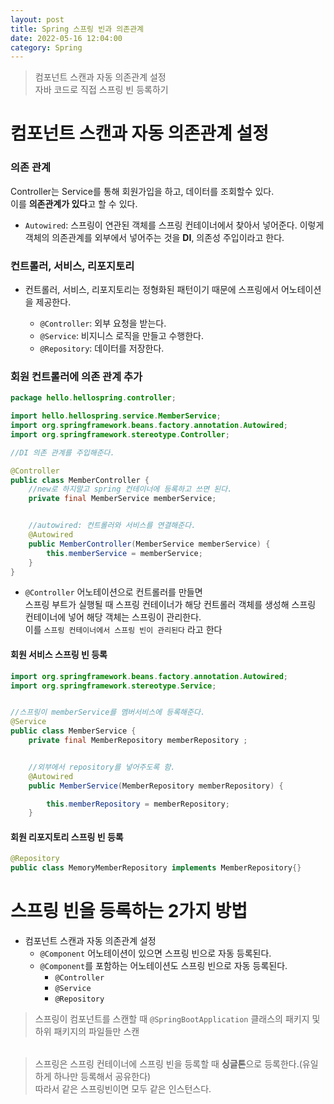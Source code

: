```yaml
---
layout: post
title: Spring 스프링 빈과 의존관계
date: 2022-05-16 12:04:00
category: Spring
---
```


> 컴포넌트 스캔과 자동 의존관계 설정<br>
> 자바 코드로 직접 스프링 빈 등록하기<br>

# 컴포넌트 스캔과 자동 의존관계 설정

### 의존 관계

Controller는 Service를 통해 회원가입을 하고, 데이터를 조회할수 있다. <br>
이를 **의존관계가 있다**고 할 수 있다.

- `Autowired`: 스프링이 연관된 객체를 스프링 컨테이너에서 찾아서 넣어준다. 이렇게 객체의 의존관계를 외부에서 넣어주는 것을 **DI**, 의존성 주입이라고 한다.

### 컨트롤러, 서비스, 리포지토리

- 컨트롤러, 서비스, 리포지토리는 정형화된 패턴이기 때문에 스프링에서 어노테이션을 제공한다.

  - `@Controller`: 외부 요청을 받는다.
  - `@Service`: 비지니스 로직을 만들고 수행한다.
  - `@Repository`: 데이터를 저장한다.

### 회원 컨트롤러에 의존 관계 추가

```java
package hello.hellospring.controller;

import hello.hellospring.service.MemberService;
import org.springframework.beans.factory.annotation.Autowired;
import org.springframework.stereotype.Controller;

//DI 의존 관계를 주입해준다.

@Controller
public class MemberController {
    //new로 하지말고 spring 컨테이너에 등록하고 쓰면 된다.
    private final MemberService memberService;


    //autowired: 컨트롤러와 서비스를 연결해준다.
    @Autowired
    public MemberController(MemberService memberService) {
        this.memberService = memberService;
    }
}
```

- `@Controller` 어노테이션으로 컨트롤러를 만들면<br>
  스프링 부트가 실행될 때 스프링 컨테이너가 해당 컨트롤러 객체를 생성해 스프링 컨테이너에 넣어 해당 객체는 스프링이 관리한다. <br>
  이를 `스프링 컨테이너에서 스프링 빈이 관리된다` 라고 한다

#### 회원 서비스 스프링 빈 등록

```java
import org.springframework.beans.factory.annotation.Autowired;
import org.springframework.stereotype.Service;


//스프링이 memberService를 멤버서비스에 등록해준다.
@Service
public class MemberService {
    private final MemberRepository memberRepository ;


    //외부에서 repository를 넣어주도록 함.
    @Autowired
    public MemberService(MemberRepository memberRepository) {

        this.memberRepository = memberRepository;
    }
```

#### 회원 리포지토리 스프링 빈 등록

```java
@Repository
public class MemoryMemberRepository implements MemberRepository{}
```

# 스프링 빈을 등록하는 2가지 방법

- 컴포넌트 스캔과 자동 의존관계 설정
  - `@Component` 어노테이션이 있으면 스프링 빈으로 자동 등록된다.
  - `@Component`를 포함하는 어노테이션도 스프링 빈으로 자동 등록된다.
    - `@Controller`
    - `@Service`
    - `@Repository`

> 스프링이 컴포넌트를 스캔할 때 `@SpringBootApplication` 클래스의 패키지 및 하위 패키지의 파일들만 스캔

<div style="height:4px"></div>

> 스프링은 스프링 컨테이너에 스프링 빈을 등록할 때 **싱글톤**으로 등록한다.(유일하게 하나만 등록해서 공유한다)<br> 따라서 같은 스프링빈이면 모두 같은 인스턴스다.
